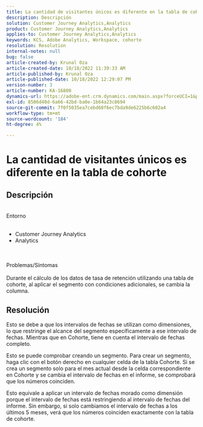```yaml
---
title: La cantidad de visitantes únicos es diferente en la tabla de cohorte
description: Descripción
solution: Customer Journey Analytics,Analytics
product: Customer Journey Analytics,Analytics
applies-to: Customer Journey Analytics,Analytics
keywords: KCS, Adobe Analytics, Workspace, cohorte
resolution: Resolution
internal-notes: null
bug: false
article-created-by: Krunal Oza
article-created-date: 10/18/2022 11:39:33 AM
article-published-by: Krunal Oza
article-published-date: 10/18/2022 12:29:07 PM
version-number: 3
article-number: KA-16800
dynamics-url: https://adobe-ent.crm.dynamics.com/main.aspx?forceUCI=1&pagetype=entityrecord&etn=knowledgearticle&id=6af98783-d94e-ed11-bba2-00224808679b
exl-id: 8506d40d-6a66-42bd-ba0e-1b64a23c8694
source-git-commit: 7f0f5035ea7cebd60f6ec7bda9de6225b6c602a4
workflow-type: tm+mt
source-wordcount: '184'
ht-degree: 4%

---
```


# La cantidad de visitantes únicos es diferente en la tabla de cohorte

## Descripción

<br>Entorno<br><br>
- Customer Journey Analytics
- Analytics



<br><br>Problemas/Síntomas<br><br>
Durante el cálculo de los datos de tasa de retención utilizando una tabla de cohorte, al aplicar el segmento con condiciones adicionales, se cambia la columna.




## Resolución


Esto se debe a que los intervalos de fechas se utilizan como dimensiones, lo que restringe el alcance del segmento específicamente a ese intervalo de fechas. Mientras que en Cohorte, tiene en cuenta el intervalo de fechas completo.

Esto se puede comprobar creando un segmento. Para crear un segmento, haga clic con el botón derecho en cualquier celda de la tabla Cohorte. Si se crea un segmento solo para el mes actual desde la celda correspondiente en Cohorte y se cambia el intervalo de fechas en el informe, se comprobará que los números coinciden.

Esto equivale a aplicar un intervalo de fechas morado como dimensión porque el intervalo de fechas está restringiendo al intervalo de fechas del informe. Sin embargo, si solo cambiamos el intervalo de fechas a los últimos 5 meses, verá que los números coinciden exactamente con la tabla de cohorte.
